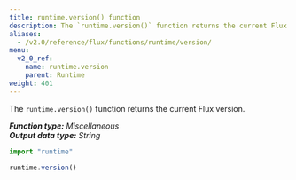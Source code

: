 ```yaml
---
title: runtime.version() function
description: The `runtime.version()` function returns the current Flux version.
aliases:
  - /v2.0/reference/flux/functions/runtime/version/
menu:
  v2_0_ref:
    name: runtime.version
    parent: Runtime
weight: 401
---
```


The `runtime.version()` function returns the current Flux version.

_**Function type:** Miscellaneous_  
_**Output data type:** String_

```js
import "runtime"

runtime.version()
```
